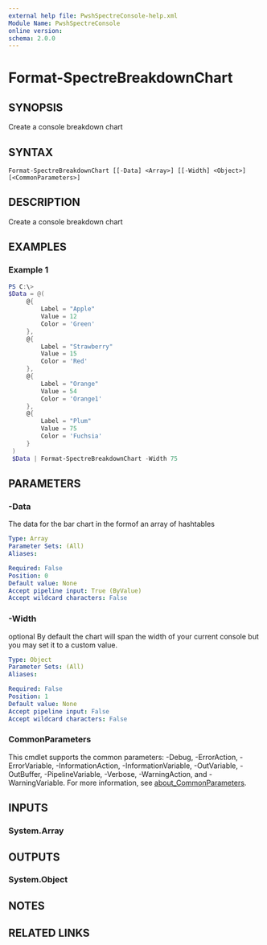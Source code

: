```yaml
---
external help file: PwshSpectreConsole-help.xml
Module Name: PwshSpectreConsole
online version:
schema: 2.0.0
---
```


# Format-SpectreBreakdownChart

## SYNOPSIS
Create a console breakdown chart

## SYNTAX

```
Format-SpectreBreakdownChart [[-Data] <Array>] [[-Width] <Object>] [<CommonParameters>]
```

## DESCRIPTION
Create a console breakdown chart

## EXAMPLES

### Example 1
```powershell
PS C:\>
$Data = @(
     @{
         Label = "Apple"
         Value = 12
         Color = 'Green'
     },
     @{
         Label = "Strawberry"
         Value = 15
         Color = 'Red'
     },
     @{
         Label = "Orange"
         Value = 54
         Color = 'Orange1'
     },
     @{
         Label = "Plum"
         Value = 75
         Color = 'Fuchsia'
     }
 )
 $Data | Format-SpectreBreakdownChart -Width 75
```

## PARAMETERS

### -Data
The data for the bar chart in the formof an array of hashtables


```yaml
Type: Array
Parameter Sets: (All)
Aliases:

Required: False
Position: 0
Default value: None
Accept pipeline input: True (ByValue)
Accept wildcard characters: False
```

### -Width
optional
By default the chart will span the width of your current console but you may set it to a custom value.


```yaml
Type: Object
Parameter Sets: (All)
Aliases:

Required: False
Position: 1
Default value: None
Accept pipeline input: False
Accept wildcard characters: False
```

### CommonParameters
This cmdlet supports the common parameters: -Debug, -ErrorAction, -ErrorVariable, -InformationAction, -InformationVariable, -OutVariable, -OutBuffer, -PipelineVariable, -Verbose, -WarningAction, and -WarningVariable. For more information, see [about_CommonParameters](http://go.microsoft.com/fwlink/?LinkID=113216).

## INPUTS

### System.Array

## OUTPUTS

### System.Object
## NOTES

## RELATED LINKS
